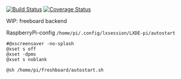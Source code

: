 [![Build Status](https://travis-ci.org/TobiEiss/freeboardBackend.svg?branch=master)](https://travis-ci.org/TobiEiss/freeboardBackend)
[![Coverage Status](https://coveralls.io/repos/github/TobiEiss/freeboardBackend/badge.svg?branch=master)](https://coveralls.io/github/TobiEiss/freeboardBackend?branch=master)

WIP: freeboard backend

RaspberryPi-config
`/home/pi/.config/lxsession/LXDE-pi/autostart`

```
#@xscreensaver -no-splash
@xset s off
@xset -dpms
@xset s noblank

@sh /home/pi/freshboard/autostart.sh

```